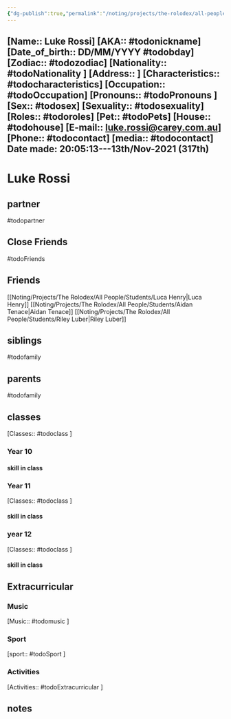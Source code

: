 ```yaml
---
{"dg-publish":true,"permalink":"/noting/projects/the-rolodex/all-people/students/luke-rossi/","dgHomeLink":true,"dgPassFrontmatter":false}
---
```


[Name:: Luke Rossi]
[AKA:: #todonickname]
[Date_of_birth:: DD/MM/YYYY #todobday] 
[Zodiac:: #todozodiac] 
[Nationality:: #todoNationality ]
[Address:: ]
[Characteristics::  #todocharacteristics]
[Occupation:: #todoOccupation]
[Pronouns:: #todoPronouns ]
[Sex:: #todosex]
[Sexuality:: #todosexuality]
[Roles:: #todoroles]
[Pet:: #todoPets]
[House:: #todohouse]
[E-mail:: <luke.rossi@carey.com.au>]
[Phone:: #todocontact]
[media:: #todocontact]
Date made: 20:05:13---13th/Nov-2021 (317th) 
---
# Luke Rossi
## partner
#todopartner
## Close Friends
#todoFriends
## Friends
[[Noting/Projects/The Rolodex/All People/Students/Luca Henry|Luca Henry]]
[[Noting/Projects/The Rolodex/All People/Students/Aidan Tenace|Aidan Tenace]]
[[Noting/Projects/The Rolodex/All People/Students/Riley Luber|Riley Luber]]
## siblings
#todofamily
## parents
#todofamily
## classes
[Classes:: #todoclass ]
### Year 10
#### skill in class
### Year 11
[Classes:: #todoclass ]
#### skill in class
### year 12
[Classes:: #todoclass ]
#### skill in class
## Extracurricular
### Music
[Music:: #todomusic ]
### Sport
[sport:: #todoSport ]
### Activities
[Activities:: #todoExtracurricular ]
## notes
